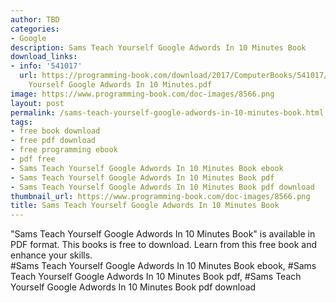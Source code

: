 ```yaml
---
author: TBD
categories:
- Google
description: Sams Teach Yourself Google Adwords In 10 Minutes Book
download_links:
- info: '541017'
  url: https://programming-book.com/download/2017/ComputerBooks/541017/Sams Teach
    Yourself Google Adwords In 10 Minutes.pdf
image: https://www.programming-book.com/doc-images/8566.png
layout: post
permalink: /sams-teach-yourself-google-adwords-in-10-minutes-book.html
tags:
- free book download
- free pdf download
- free programming ebook
- pdf free
- Sams Teach Yourself Google Adwords In 10 Minutes Book ebook
- Sams Teach Yourself Google Adwords In 10 Minutes Book pdf
- Sams Teach Yourself Google Adwords In 10 Minutes Book pdf download
thumbnail_url: https://www.programming-book.com/doc-images/8566.png
title: Sams Teach Yourself Google Adwords In 10 Minutes Book
---
```


 
<div class="item-desc text-justify">
  "Sams Teach Yourself Google Adwords In 10 Minutes Book" is available in PDF format. This books is free to download. Learn from this free book and enhance your skills.
  <br>
  #Sams Teach Yourself Google Adwords In 10 Minutes Book ebook, #Sams Teach Yourself Google Adwords In 10 Minutes Book pdf, #Sams Teach Yourself Google Adwords In 10 Minutes Book pdf download
</div>